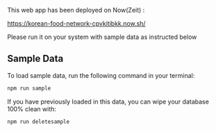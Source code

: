 This web app has been deployed on Now(Zeit) :

https://korean-food-network-cpvkitibkk.now.sh/

Please run it on your system with sample data as instructed below

## Sample Data

To load sample data, run the following command in your terminal:

```bash
npm run sample
```

If you have previously loaded in this data, you can wipe your database 100% clean with:

```bash
npm run deletesample
```
